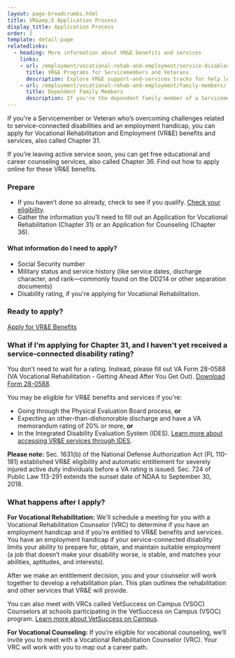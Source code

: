 ```yaml
---
layout: page-breadcrumbs.html
title: VR&amp;E Application Process
display_title: Application Process
order: 2
template: detail-page
relatedlinks:
  - heading: More information about VR&E benefits and services
    links:
    - url: /employment/vocational-rehab-and-employment/service-disabled/
      title: VR&E Programs for Servicemembers and Veterans
      description: Explore VR&E support-and-services tracks for help learning new skills, finding a new job, starting a business, getting educational counseling, or returning to your former job.   
    - url: /employment/vocational-rehab-and-employment/family-members/
      title: Dependent Family Members
      description: If you're the dependent family member of a Servicemember or Veteran with a service-connected disability, find out if you may be eligible for certain counseling services, training, and education benefits.
---
```


<div class="va-introtext">

If you're a Servicemember or Veteran who’s overcoming challenges related to service-connected disabilities and an employment handicap, you can apply for Vocational Rehabilitation and Employment (VR&amp;E) benefits and services, also called Chapter 31. 

If you’re leaving active service soon, you can get free educational and career counseling services, also called Chapter 36. Find out how to apply online for these VR&amp;E benefits. 

</div>


<div itemprop="steps" itemscope itemtype ="http://schema.org/HowToSection">
<h3 itemprop="name">Prepare</h3>
<div itemprop="itemListElement">

- If you haven’t done so already, check to see if you qualify. [Check your eligibility](/employment/vocational-rehab-and-employment/eligibility/).
- Gather the information you’ll need to fill out an Application for Vocational Rehabilitation (Chapter 31) or an Application for Counseling (Chapter 36).

</div>
</div>

<div class="feature" markdown=“1”>

<div itemprop="steps" itemscope itemtype ="http://schema.org/HowToSection">
<h4 itemprop="name">What information do I need to apply?</h4>
<div itemprop="itemListElement">

- Social Security number
- Military status and service history (like service dates, discharge character, and rank—commonly found on the DD214 or other separation documents)
- Disability rating, if you're applying for Vocational Rehabilitation.  

</div>
</div>
</div>

### Ready to apply?

<div id="react-applicationStatus" class="static-page-widget">
  <a class="usa-button-primary va-button-primary" href="/employment/vocational-rehab-and-employment/TBD//">Apply for VR&E Benefits</a>
</div>


<div class="feature" markdown=“1”> 

### What if I'm applying for Chapter 31, and I haven't yet received a service-connected disability rating?

You don't need to wait for a rating. Instead, please fill out VA Form 28-0588 (VA Vocational Rehabilitation - Getting Ahead After You Get Out). [Download Form 28-0588](http://www.vba.va.gov/pubs/forms/VBA-28-0588-ARE.pdf).

You may be eligible for VR&amp;E benefits and services if you're:
- Going through the Physical Evaluation Board process, **or**
- Expecting an other-than-dishonorable discharge and have a VA memorandum rating of 20% or more, **or**
- In the Integrated Disability Evaluation System (IDES). [Learn more about accessing VR&E services through IDES](/employment/vocational-rehab-and-employment/ides).

**Please note:** Sec. 1631(b) of the National Defense Authorization Act (PL 110-181) established VR&E eligibility and automatic entitlement for severely injured active duty individuals before a VA rating is issued. Sec. 724 of Public Law 113-291 extends the sunset date of NDAA to September 30, 2018.

</div>
</div>

### What happens after I apply?

**For Vocational Rehabilitation:** We'll schedule a meeting for you with a Vocational Rehabilitation Counselor (VRC) to determine if you have an employment handicap and if you're entitled to VR&amp;E benefits and services. You have an employment handicap if your service-connected disability limits your ability to prepare for, obtain, and maintain suitable employment (a job that doesn’t make your disability worse, is stable, and matches your abilities, aptitudes, and interests).

After we make an entitlement decision, you and your counselor will work together to develop a rehabilitation plan. This plan outlines the rehabilitation and other services that VR&amp;E will provide.

You can also meet with VRCs called VetSuccess on Campus (VSOC) Counselors at schools participating in the VetSuccess on Campus (VSOC) program. [Learn more about VetSuccess on Campus](/employment/vocational-rehab-and-employment/vetsuccess/).

**For Vocational Counseling:** If you’re eligible for vocational counseling, we’ll invite you to meet with a Vocational Rehabilitation Counselor (VRC). Your VRC will work with you to map out a career path.

<div markdown="0"><br></div>

